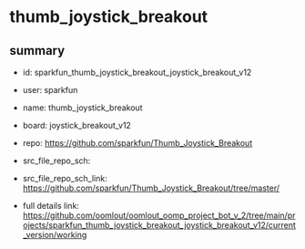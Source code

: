 # thumb_joystick_breakout
 
## summary 
* id: sparkfun_thumb_joystick_breakout_joystick_breakout_v12
* user: sparkfun
* name: thumb_joystick_breakout
* board: joystick_breakout_v12
* repo: https://github.com/sparkfun/Thumb_Joystick_Breakout



* src_file_repo_sch: 
* src_file_repo_sch_link: https://github.com/sparkfun/Thumb_Joystick_Breakout/tree/master/
* full details link: https://github.com/oomlout/oomlout_oomp_project_bot_v_2/tree/main/projects/sparkfun_thumb_joystick_breakout_joystick_breakout_v12/current_version/working  







